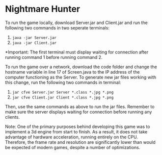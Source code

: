 # Nightmare Hunter

To run the game locally, download Server.jar and Client.jar and run the following two commands in two seperate terminals:
1) `java -jar Server.jar`
2) `java -jar Client.jar`

*Important: The first terminal must display waiting for connection after running command 1 before running command 2.

To run the game over a network, download the code folder and change the hostname variable in line 17 of Screen.java to the IP address of the computer functioning as the Server.  To generate new jar files working with this change, run the following two commands in terminal:
1) `jar cfve Server.jar Server *.class *.jpg *.png`
2) `jar cfve Client.jar Client *.class *.jpg *.png`

Then, use the same commands as above to run the jar files.  Remember to make sure the server displays waiting for connection before running any clients.

Note: One of the primary purposes behind developing this game was to implement a 3d engine from start to finish.  As a result, it does not take advantage of hardware acceleration, running entirely on the CPU.  Therefore, the frame rate and resolution are significantly lower than would be expected of modern games, despite a number of optimizations.
